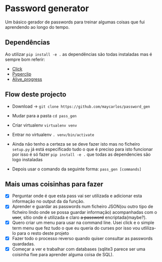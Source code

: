 # Password generator

Um básico gerador de passwords para treinar algumas coisas que fui aprendendo ao longo do tempo.  

## Dependências

Ao utilizar `pip install -e .` as dependências são todas instaladas mas é sempre bom referir:  

- [Click](https://github.com/pallets/click)
- [Pyperclip](https://pypi.org/project/pyperclip/)
- [Alive_progress](https://github.com/rsalmei/alive-progress)

## Flow deste projecto

- Download -> `git clone https://github.com/maycarlos/password_gen`

- Mudar para a pasta `cd pass_gen`

- Criar virtualenv `virtualenv venv`

- Entrar no virtualenv `. venv/bin/activate`

- Ainda não tenho a certeza se se deve fazer isto mas no ficheiro `setup.py` já está especificado tudo o que é preciso para isto funcionar por isso é só fazer `pip install -e .` que todas as dependencies são logo instaladas  

- Depois usar o comando da seguinte forma: `pass_gen [commands]`

## Mais umas coisinhas para fazer

- [x] Perguntar onde é que esta pass vai ser utilizada e adicionar esta informação no output da da função.  
- [x] Aprender e guardar as passwords num ficheiro JSON(ou outro tipo de ficheiro lindo onde se possa guardar informação) acompanhadas com o ~~user~~, sítio onde é utilizada e claro ~~a password~~ encriptada(maybe?).  
- [X] Quero criar um menu para usar na command line. Usei click e o simple term menu que fez tudo o que eu queria do curses por isso vou utliliza-lo para o resto deste projeto  
- [x] Fazer todo o processo reverso quando quiser consultar as passwords quardadas.  
- [x] Começar a ver e trabalhar com databases (sqlite3 parece ser uma coisinha fixe para aprender alguma coisa de SQL).  
